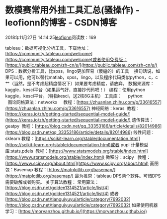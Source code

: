 
# 数模赛常用外挂工具汇总(骚操作) - leofionn的博客 - CSDN博客


2018年11月27日 14:14:25[leofionn](https://me.csdn.net/qq_36142114)阅读数：169


tableau：数据可视化分析工具，下载地址：[https://community.tableau.com/welcome](https://community.tableau.com/welcome)或者使用免费版：[https://public.tableau.com/zh-cn/s/](https://public.tableau.com/zh-cn/s/)
DPS：数据分析工具，比spss，lingo更加容易（傻逼的）的工具    换句话说，如果可以用，他可以替代matlab，spss，lingo，以及程序代码类似python，c，c艹（当然，是不考虑超精度情况下）如果要考虑精度，请放弃。
数据来源库：kaggle，kesci平台（如果运气好，直接抄代码吧！）
编程：使用python          kaggle，kesci平台。（特指kesci，送2核8G主机）
工具库：     python:                 图论网格算法：networkx     教程：[https://zhuanlan.zhihu.com/p/33616557](https://zhuanlan.zhihu.com/p/33616557)
神经网络：keras  教程：[https://keras.io/zh/getting-started/sequential-model-guide/](https://keras.io/zh/getting-started/sequential-model-guide/)
遗传算法：geatpy  教程：[https://blog.csdn.net/qq_33353186/article/details/82014986](https://blog.csdn.net/qq_33353186/article/details/82014986)
线性问题：sklearn 教程：[https://scikit-learn.org/stable/documentation.html](https://scikit-learn.org/stable/documentation.html)或者 pupl
计量模型库:stats,pdels  教程：[https://www.statsmodels.org/stable/index.html](https://www.statsmodels.org/stable/index.html)
微积分：scipy   教程：[https://www.scipy.org/about.html](https://www.scipy.org/about.html)
画图包：Basemap 教程：[https://matplotlib.org/basemap/](https://matplotlib.org/basemap/)
最为推崇：tableau DPS两个软件。可惜DPS需要破解或者购买。
关于算法教程：
常用算法：[https://blog.csdn.net/golden1314521/article/list/4](https://blog.csdn.net/golden1314521/article/list/4)
或者[https://blog.csdn.net/tianguiyuyu/article/category/7692032](https://blog.csdn.net/tianguiyuyu/article/category/7692032)
如果使用机器学习：[https://morvanzhou.github.io/](https://morvanzhou.github.io/)

